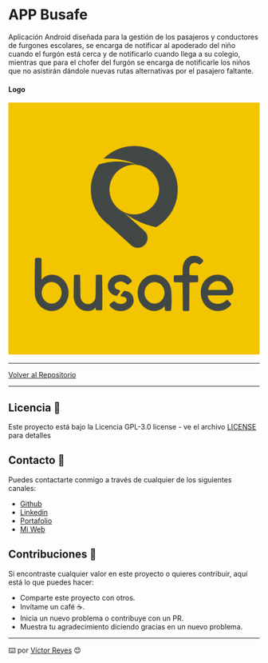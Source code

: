 # APP Busafe
Aplicación Android diseñada para la gestión de los pasajeros y conductores de furgones escolares, se encarga de notificar al apoderado del niño cuando el furgón está cerca y de notificarlo cuando llega a su colegio, mientras que para el chofer del furgón se encarga de notificarle los niños que no asistirán dándole nuevas rutas alternativas por el pasajero faltante.

#### Logo
<img src='https://raw.githubusercontent.com/tenshi98/Trabajo_Imagenes/main/APP%20Busafe/src/Logo Busafe_isotipo 4.png' />

---

[Volver al Repositorio](https://github.com/tenshi98/Trabajo_Imagenes/)

---

## Licencia 📄
Este proyecto está bajo la Licencia GPL-3.0 license - ve el archivo [LICENSE](LICENSE) para detalles

## Contacto 📖
Puedes contactarte conmigo a través de cualquier de los siguientes canales:
- [Github](https://github.com/tenshi98)
- [Linkedin](https://www.linkedin.com/in/victor-reyes-galvez/)
- [Portafolio](https://tenshi98.github.io/portafolio/)
- [Mi Web](https://web.digitalcreations.cl/)

## Contribuciones 🎁
Si encontraste cualquier valor en este proyecto o quieres contribuir, aquí está lo que puedes hacer:

- Comparte este proyecto con otros.
- Invítame un café ☕.
- Inicia un nuevo problema o contribuye con un PR.
- Muestra tu agradecimiento diciendo gracias en un nuevo problema.

---

⌨️ por [Víctor Reyes](https://github.com/tenshi98) 😊